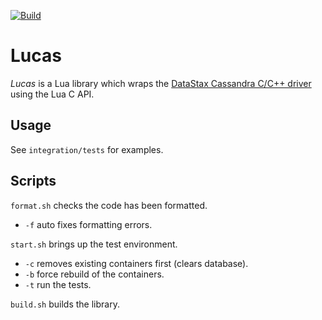 [![Build](https://github.com/lotusflare/lucas/actions/workflows/build.yml/badge.svg?branch=master)](https://github.com/lotusflare/lucas/actions/workflows/build.yml)

# Lucas

_Lucas_ is a Lua library which wraps the [DataStax Cassandra C/C++ driver](https://github.com/datastax/cpp-driver) using the Lua C API.

## Usage

See `integration/tests` for examples.

## Scripts

`format.sh` checks the code has been formatted.
- `-f` auto fixes formatting errors.

`start.sh` brings up the test environment.
- `-c` removes existing containers first (clears database).
- `-b` force rebuild of the containers.
- `-t` run the tests.

`build.sh` builds the library.
